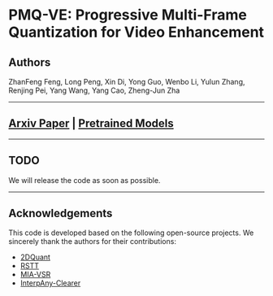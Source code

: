 # PMQ-VE: Progressive Multi-Frame Quantization for Video Enhancement

## Authors
ZhanFeng Feng, Long Peng, Xin Di, Yong Guo, Wenbo Li, Yulun Zhang, Renjing Pei, Yang Wang, Yang Cao, Zheng-Jun Zha

---

## [Arxiv Paper](#) | [Pretrained Models](#)

---

## TODO
We will release the code as soon as possible.

---

## Acknowledgements
This code is developed based on the following open-source projects. We sincerely thank the authors for their contributions:

- [2DQuant](https://github.com/Kai-Liu001/2DQuant)  
- [RSTT](https://github.com/llmpass/RSTT)  
- [MIA-VSR](https://github.com/LabShuHangGU/MIA-VSR)  
- [InterpAny-Clearer](https://github.com/zzh-tech/InterpAny-Clearer)
